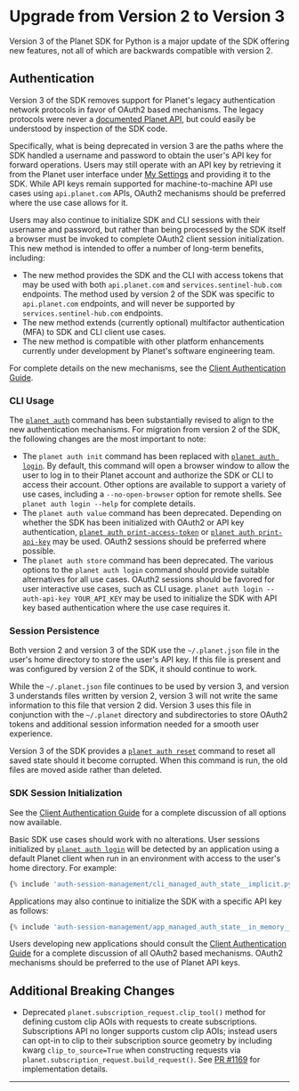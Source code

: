 # Upgrade from Version 2 to Version 3

Version 3 of the Planet SDK for Python is a major update of the SDK offering
new features, not all of which are backwards compatible with version 2.

## Authentication
Version 3 of the SDK removes support for Planet's legacy authentication network
protocols in favor of OAuth2 based mechanisms.  The legacy protocols
were never a [documented Planet API](https://docs.planet.com/develop/apis/), but could
easily be understood by inspection of the SDK code.

Specifically, what is being deprecated in version 3 are the paths where the SDK
handled a username and password to obtain the user's API key for forward
operations.  Users may still operate with an API key by retrieving it from the
Planet user interface under [My Settings](https://www.planet.com/account/#/user-settings)
and providing it to the SDK.  While API keys remain supported for machine-to-machine
API use cases using `api.planet.com` APIs, OAuth2 mechanisms should be preferred
where the use case allows for it.

Users may also continue to initialize SDK and CLI sessions with their username
and password, but rather than being processed by the SDK itself a browser must
be invoked to complete OAuth2 client session initialization.
This new method is intended to offer a number of long-term benefits, including:

* The new method provides the SDK and the CLI with access tokens that may be
  used with both `api.planet.com` and `services.sentinel-hub.com` endpoints.  The method
  used by version 2 of the SDK was specific to `api.planet.com` endpoints, and
  will never be supported by `services.sentinel-hub.com` endpoints.
* The new method extends (currently optional) multifactor authentication (MFA)
  to SDK and CLI client use cases.
* The new method is compatible with other platform enhancements currently under
  development by Planet's software engineering team.

For complete details on the new mechanisms, see the [Client Authentication Guide](../auth/auth-overview.md).

### CLI Usage
The [`planet auth`](../../cli/cli-reference/#auth) command has been substantially
revised to align to the new authentication mechanisms.  For migration from version 2
of the SDK, the following changes are the most important to note:

* The `planet auth init` command has been replaced with [`planet auth login`](../../cli/cli-reference/#login).
  By default, this command will open a browser window to allow the user to log
  in to their Planet account and authorize the SDK or CLI to access their account.
  Other options are available to support a variety of use cases, including a
  `--no-open-browser` option for remote shells.  See `planet auth login --help`
  for complete details.
* The `planet auth value` command has been deprecated.  Depending on whether the SDK
  has been initialized with OAuth2 or API key authentication,
  [`planet auth print-access-token`](../../cli/cli-reference/#print-access-token)
  or [`planet auth print-api-key`](../../cli/cli-reference/#print-api-key) may
  be used.  OAuth2 sessions should be preferred where possible.
* The `planet auth store` command has been deprecated. The various options to the
  `planet auth login` command should provide suitable alternatives for all use cases.
  OAuth2 sessions should be favored for user interactive use cases, such as CLI usage.
  `planet auth login --auth-api-key YOUR_API_KEY` may be used to initialize the SDK
  with API key based authentication where the use case requires it.

### Session Persistence
Both version 2 and version 3 of the SDK use the `~/.planet.json` file in the user's
home directory to store the user's API key. If this file is present and was configured
by version 2 of the SDK, it should continue to work.

While the `~/.planet.json` file continues to be used by version 3, and version 3
understands files written by version 2, version 3 will not write the same information
to this file that version 2 did.  Version 3 uses this file in conjunction with the
`~/.planet` directory and subdirectories to store OAuth2 tokens and additional
session information needed for a smooth user experience.

Version 3 of the SDK provides a [`planet auth reset`](../../cli/cli-reference/#reset)
command to reset all saved state should it become corrupted.  When this command is run,
the old files are moved aside rather than deleted.

### SDK Session Initialization
See the [Client Authentication Guide](../auth/auth-overview.md) for a complete
discussion of all options now available.

Basic SDK use cases should work with no alterations.
User sessions initialized by [`planet auth login`](../../cli/cli-reference/#login)
will be detected by an application using a default Planet client when
run in an environment with access to the user's home directory.  For example:

```python linenums="1"
{% include 'auth-session-management/cli_managed_auth_state__implicit.py' %}
```

Applications may also continue to initialize the SDK with a specific API key as follows:
```python linenums="1"
{% include 'auth-session-management/app_managed_auth_state__in_memory__api_key.py' %}
```

Users developing new applications should consult the [Client Authentication Guide](../auth/auth-overview.md)
for a complete discussion of all OAuth2 based mechanisms.  OAuth2 mechanisms
should be preferred to the use of Planet API keys.

## Additional Breaking Changes

* Deprecated `planet.subscription_request.clip_tool()` method for defining custom clip AOIs with requests to create subscriptions.  Subscriptions API no longer supports custom clip AOIs; instead users can opt-in to clip to their subscription source geometry by including kwarg `clip_to_source=True` when constructing requests via `planet.subscription_request.build_request()`.  See [PR #1169](https://github.com/planetlabs/planet-client-python/pull/1169) for implementation details.

----
